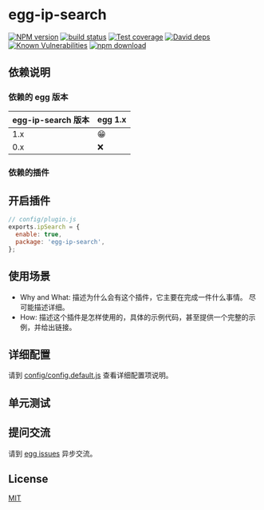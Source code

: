 # egg-ip-search

[![NPM version][npm-image]][npm-url]
[![build status][travis-image]][travis-url]
[![Test coverage][codecov-image]][codecov-url]
[![David deps][david-image]][david-url]
[![Known Vulnerabilities][snyk-image]][snyk-url]
[![npm download][download-image]][download-url]

[npm-image]: https://img.shields.io/npm/v/egg-ip-search.svg?style=flat-square
[npm-url]: https://npmjs.org/package/egg-ip-search
[travis-image]: https://img.shields.io/travis/eggjs/egg-ip-search.svg?style=flat-square
[travis-url]: https://travis-ci.org/eggjs/egg-ip-search
[codecov-image]: https://img.shields.io/codecov/c/github/eggjs/egg-ip-search.svg?style=flat-square
[codecov-url]: https://codecov.io/github/eggjs/egg-ip-search?branch=master
[david-image]: https://img.shields.io/david/eggjs/egg-ip-search.svg?style=flat-square
[david-url]: https://david-dm.org/eggjs/egg-ip-search
[snyk-image]: https://snyk.io/test/npm/egg-ip-search/badge.svg?style=flat-square
[snyk-url]: https://snyk.io/test/npm/egg-ip-search
[download-image]: https://img.shields.io/npm/dm/egg-ip-search.svg?style=flat-square
[download-url]: https://npmjs.org/package/egg-ip-search

<!--
Description here.
-->

## 依赖说明

### 依赖的 egg 版本

egg-ip-search 版本 | egg 1.x
--- | ---
1.x | 😁
0.x | ❌

### 依赖的插件
<!--

如果有依赖其它插件，请在这里特别说明。如

- security
- multipart

-->

## 开启插件

```js
// config/plugin.js
exports.ipSearch = {
  enable: true,
  package: 'egg-ip-search',
};
```

## 使用场景

- Why and What: 描述为什么会有这个插件，它主要在完成一件什么事情。
尽可能描述详细。
- How: 描述这个插件是怎样使用的，具体的示例代码，甚至提供一个完整的示例，并给出链接。

## 详细配置

请到 [config/config.default.js](config/config.default.js) 查看详细配置项说明。

## 单元测试

<!-- 描述如何在单元测试中使用此插件，例如 schedule 如何触发。无则省略。-->

## 提问交流

请到 [egg issues](https://github.com/eggjs/egg/issues) 异步交流。

## License

[MIT](LICENSE)
